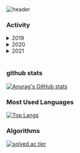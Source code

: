![header](https://capsule-render.vercel.app/api?type=waving&color=auto&height=250&section=header&text=KyungSub%20Shin&fontSize=70&fontAlign=50&fontAlignY=40)

### Activity
<details>
<summary>2019</summary>
<div markdown="1">
  
#### Project
<ul>
    <li><a href="https://github.com/kyungsubbb/Rentroom">Rentroom (2019. 07 ~ 2019. 09) </a></li> 
    <li><a href="https://github.com/kyungsubbb/DankookWorld">Dankook World (2019. 09 ~ 2019. 12) </a></li>
</ul>

#### Study

<ul>
  <li><a href="https://www.likelion.net/">LikeLion 7th (2019. 03 ~ 2019. 12)</a></li>
   
</ul>
</div>
</details>

<details>
<summary>2020</summary>
<div markdown="1">   
  
#### Project
<ul>
    <li><a href="https://github.com/kyungsubbb/congestion_detect">Congestion Detection Module (2020. 03 ~ 2020. 07)</a></li>
    <li><a href="https://github.com/kyungsubbb/Ta-Yo-1">라즈베리파이를 이용한 자율 주행 교육용 키트 개발 (2020. 03 ~ 2020. 12) </a></li>
</ul>

#### Study
<ul>
  
</ul>

</div>
</details>

<details>
<summary>2021</summary>
<div markdown="1">    
  
#### Project
<ul>
    
</ul>

#### Study
<ul>
  <li><a href="https://www.ssafy.com/ksp/jsp/swp/swpMain.jsp">SAMSUNG SW Academy for Youth 5th (2021. 01 ~ )</a></li>
  
</ul>
</div>
</details>

<br>

### github stats
[![Anurag's GitHub stats](https://github-readme-stats.vercel.app/api?username=kyungsubbb)](https://github.com/kyungsubbb/github-readme-stats)

### Most Used Languages
[![Top Langs](https://github-readme-stats.vercel.app/api/top-langs/?username=kyungsubbb&layout=compact)](https://github.com/kyungsubbb/github-readme-stats)

### Algorithms
[![solved.ac tier](http://mazassumnida.wtf/api/generate_badge?boj=kyungsub1996)](https://solved.ac/kyungsub1996)
